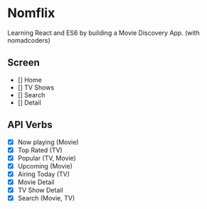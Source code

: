 # Nomflix

Learning React and ES6 by building a Movie Discovery App. (with nomadcoders)

## Screen

- [] Home
- [] TV Shows
- [] Search
- [] Detail

## API Verbs

- [x] Now playing (Movie)
- [x] Top Rated (TV)
- [x] Popular (TV, Movie)
- [x] Upcoming (Movie)
- [x] Airing Today (TV)
- [x] Movie Detail
- [x] TV Show Detail
- [x] Search (Movie, TV)
